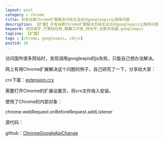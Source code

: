 ```yaml
---
layout: post
category : chrome
title: 开发谷歌Chrome扩展解决大陆无法访问googleapis公用库问题
description: 【扩展】开发谷歌Chrome扩展解决大陆无法访问googleapis公用库问题
keyword: 疯狂填字,芒果轻应用,麒麟工作室,林长宇,谷歌浏览器,googleapis
tagline: 【扩展】
tags : [chrome, googleapis, cdnjs]
postid: 16
---
```


访问国外很多网站时，发现调用googleapis的js失败，只能自己想办法解决。

网上有用Chrome扩展解决这个问题的例子，自己研究了一下，分享给大家：

crx下载：[extension.crx](https://github.com/CheneyLin/ChromeGoogleApiChange/blob/master/extension.crx?raw=true)

需要打开Chrome的扩展设置页，将crx文件拖入安装。


使用了Chrome的内部对象：

chrome.webRequest.onBeforeRequest.addListener

源代码：

github：[ChromeGoogleApiChange](https://github.com/CheneyLin/ChromeGoogleApiChange)
